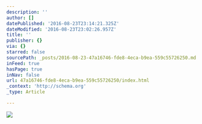 ```yaml
---
description: ''
author: []
datePublished: '2016-08-23T23:14:21.325Z'
dateModified: '2016-08-23T23:02:26.957Z'
title: ''
publisher: {}
via: {}
starred: false
sourcePath: _posts/2016-08-23-47a16746-fde8-4eca-b9ea-559c55726250.md
inFeed: true
hasPage: true
inNav: false
url: 47a16746-fde8-4eca-b9ea-559c55726250/index.html
_context: 'http://schema.org'
_type: Article

---
```

![](https://the-grid-user-content.s3-us-west-2.amazonaws.com/c3c89d09-0a8c-4822-aa5a-5a828ce99c4e.jpg)